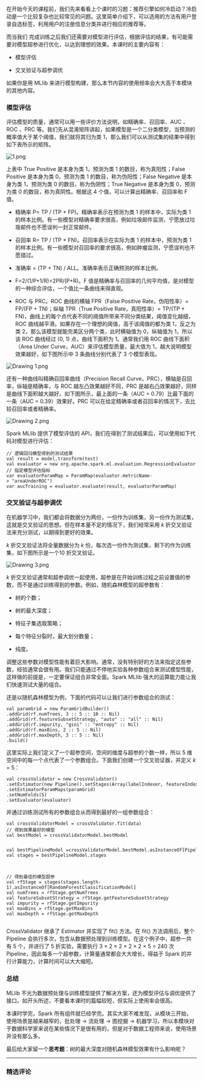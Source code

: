 <p data-nodeid="517">在开始今天的课程前，我们先来看看上个课时的习题：推荐引擎如何冷启动？冷启动是一个比较复杂也比较常见的问题。这里简单介绍下，可以选用的方法有用户登录自选标签，利用用户的注册信息分类并进行相应的推荐等。</p>
<p data-nodeid="518">而当我们 完成训练之后我们还需要对模型进行评估，根据评估的结果，有可能需要对模型超参进行优化，以达到理想的效果。本课时的主要内容有：</p>
<ul data-nodeid="519">
<li data-nodeid="520">
<p data-nodeid="521">模型评估</p>
</li>
<li data-nodeid="522">
<p data-nodeid="523">交叉验证与超参调优</p>
</li>
</ul>
<p data-nodeid="524">如果你是用 MLlib 来进行模型构建，那么本节内容的使用频率会大大高于本模块的其他内容。</p>
<h3 data-nodeid="525">模型评估</h3>
<p data-nodeid="646">评估模型的质量，通常可以用一些评价方法说明，如精确率、召回率、AUC 、ROC 、PRC 等。我们先从混淆矩阵讲起，如果模型是一个二分类模型，当预测的概率值大于某个阈值，我们就将其归为类 1，那么我们可以从测试集的结果中得到如下表所示的矩阵。</p>

<p data-nodeid="527"><img alt="1.png" src="https://s0.lgstatic.com/i/image/M00/43/72/CgqCHl87ncyAUK8bAABpsM2lFeI981.png" data-nodeid="582"></p>
<p data-nodeid="1686">上表中 True Positive 是本身为类 1，预测为类 1 的数目，称为真阳性；False Positive 是本身为类 0，预测为类 1 的数目，称为伪阳性；False Negative 是本身为类 1，预测为类 0 的数目，称为伪阴性；True Negative 是本身为类 0，预测为类 0 的数目，称为真阴性。根据这 4 个值，可以计算出精确率、召回率和 F 值。</p>




<ul data-nodeid="3316">
<li data-nodeid="3317">
<p data-nodeid="3318">精确率 P= TP / (TP + FP)。精确率表示在预测为类 1 的样本中，实际为类 1 的样本比例。有一些模型对精确率要求很高，例如垃圾邮件监测，宁愿放过垃圾邮件也不愿误判一封正常邮件。</p>
</li>
<li data-nodeid="3319">
<p data-nodeid="3320">召回率 R= TP / (TP + FN)。召回率表示在实际为类 1 的样本中，预测为类 1 的样本比例。有一些模型对召回率的要求很高，例如肿瘤监测，宁愿误判也不愿错过。</p>
</li>
<li data-nodeid="3321">
<p data-nodeid="3322">准确率 = (TP + TN) / ALL。准确率表示正确预测的样本比例。</p>
</li>
<li data-nodeid="3323">
<p data-nodeid="3324">F=2/(1/P+1/R)=2PR/(P+R)。F 值是精确率与召回率的几何平均值，是对模型的一种综合评估，一个值比一条曲线来得直观。</p>
</li>
<li data-nodeid="3325">
<p data-nodeid="3326">ROC 与 PRC。ROC 曲线的横轴 FPR（False Positive Rate，伪阳性率）= FP/(FP + TN)；纵轴 TPR（True Positive Rate，真阳性率）= TP/(TP + FN)，曲线上的每个点代表不同的阈值所带来不同分类结果，阈值变化越细，ROC 曲线越平滑。如果存在一个理想的阈值，高于该阈值的都为类&nbsp;1，反之为类 2，那么该模型就能完美区分两个类，此时横轴值为 0，纵轴值为 1，所以该 ROC 曲线经过&nbsp;(0,&nbsp;1)&nbsp;点，曲线下面积为 1。通常我们用 ROC 曲线下面积（Area Under Curve，AUC）来评估模型质量，最大值为 1，越大说明模型效果越好，如下图所示中&nbsp;3&nbsp;条曲线分别代表了&nbsp;3&nbsp;个模型表现。</p>
</li>
</ul>






<p data-nodeid="540"><img alt="Drawing 1.png" src="https://s0.lgstatic.com/i/image/M00/43/73/CgqCHl87npmASyfKAAET6Rbivy8093.png" data-nodeid="591"></p>
<p data-nodeid="541">还有一种曲线叫精确召回率曲线（Precision Recall Curve，PRC），横轴是召回率，纵轴是精确率，与 ROC 越左凸效果越好不同，PRC 是越右凸效果越好，同样是曲线下面积越大越好。如下图所示，最上面的一条（AUC = 0.79）比最下面的一条（AUC = 0.39）效果好。PRC 可以在给定精确率或者召回率的情况下，去比较召回率或者精确率。</p>
<p data-nodeid="542"><img alt="Drawing 2.png" src="https://s0.lgstatic.com/i/image/M00/43/68/Ciqc1F87nqCAQwL9AAGtxOauXzc349.png" data-nodeid="595"></p>
<p data-nodeid="3590">Spark MLlib 提供了模型评估的 API，我们在得到了测试结果后，可以使用如下代码对模型进行评估：</p>

<pre class="lang-scala" data-nodeid="544"><code data-language="scala"><span class="hljs-comment">//&nbsp;逻辑回归模型得到的测试结果 </span>
<span class="hljs-keyword">val</span>&nbsp;result&nbsp;=&nbsp;model.transform(test) 
<span class="hljs-keyword">val</span>&nbsp;evaluator&nbsp;=&nbsp;<span class="hljs-keyword">new</span>&nbsp;org.apache.spark.ml.evaluation.<span class="hljs-type">RegressionEvaluator</span> 
<span class="hljs-comment">//&nbsp;指定模型评估指标 </span>
<span class="hljs-keyword">var</span>&nbsp;evaluatorParamMap&nbsp;=&nbsp;<span class="hljs-type">ParamMap</span>(evaluator.metricName-&gt;&nbsp;<span class="hljs-string">"areaUnderROC"</span>) 
<span class="hljs-keyword">var</span>&nbsp;aucTraining&nbsp;=&nbsp;evaluator.evaluate(result,&nbsp;evaluatorParamMap)
</code></pre>
<h3 data-nodeid="545">交叉验证与超参调优</h3>
<p data-nodeid="546">在机器学习中，我们都会将数据分为两份，一份作为训练集，另一份作为测试集，这就是交叉验证的思想。但在样本量不足的情况下，我们经常采用 <em data-nodeid="603">k</em> 折交叉验证法来充分测试，以期得到更好的效果。</p>
<p data-nodeid="547"><em data-nodeid="612">k</em> 折交叉验证法将全量数据分为 <em data-nodeid="613">k</em> 份，每次选一份作为测试集，剩下的作为训练集，如下图所示是一个10 折交叉验证。</p>
<p data-nodeid="548"><img alt="Drawing 3.png" src="https://s0.lgstatic.com/i/image/M00/43/73/CgqCHl87nqqAVvieAADgeC3PtEM025.png" data-nodeid="616"></p>
<p data-nodeid="549"><em data-nodeid="621">k</em> 折交叉验证通常和超参调优一起使用，超参是在开始训练过程之前设置值的参数，而不是通过训练得到的参数。例如，随机森林模型的超参数有：</p>
<ul data-nodeid="550">
<li data-nodeid="551">
<p data-nodeid="552">树的个数；</p>
</li>
<li data-nodeid="553">
<p data-nodeid="554">树的最大深度；</p>
</li>
<li data-nodeid="555">
<p data-nodeid="556">特征子集选取策略；</p>
</li>
<li data-nodeid="557">
<p data-nodeid="558">每个特征分裂时，最大划分数量；</p>
</li>
<li data-nodeid="559">
<p data-nodeid="560">纯度。</p>
</li>
</ul>
<p data-nodeid="561">调整这些参数对模型性能有着巨大影响。通常，没有特别好的方法来指定这些参数，经验通常会很有用。我们只能通过不停地实验各种参数组合来测试模型性能，这样做的前提是，一定要保证组合非常全面。Spark MLlib 强大的运算能力能让我们快速测试大量的组合。</p>
<p data-nodeid="562">还是以随机森林模型为例，下面的代码可以让我们进行参数组合的测试：</p>
<pre class="lang-scala" data-nodeid="563"><code data-language="scala"><span class="hljs-keyword">val</span>&nbsp;paramGrid&nbsp;=&nbsp;<span class="hljs-keyword">new</span>&nbsp;<span class="hljs-type">ParamGridBuilder</span>() 
.addGrid(rf.numTrees,&nbsp;<span class="hljs-number">3</span>&nbsp;::&nbsp;<span class="hljs-number">5</span>&nbsp;::&nbsp;<span class="hljs-number">10</span>&nbsp;::&nbsp;<span class="hljs-type">Nil</span>) 
.addGrid(rf.featureSubsetStrategy,&nbsp;<span class="hljs-string">"auto"</span>&nbsp;::&nbsp;<span class="hljs-string">"all"</span>&nbsp;::&nbsp;<span class="hljs-type">Nil</span>) 
.addGrid(rf.impurity,&nbsp;<span class="hljs-string">"gini"</span>&nbsp;::&nbsp;<span class="hljs-string">"entropy"</span>&nbsp;::&nbsp;<span class="hljs-type">Nil</span>) 
.addGrid(rf.maxBins,&nbsp;<span class="hljs-number">2</span>&nbsp;::&nbsp;<span class="hljs-number">5</span>&nbsp;::&nbsp;<span class="hljs-type">Nil</span>) 
.addGrid(rf.maxDepth,&nbsp;<span class="hljs-number">3</span>&nbsp;::&nbsp;<span class="hljs-number">5</span>&nbsp;::&nbsp;<span class="hljs-type">Nil</span>) 
.build()
</code></pre>
<p data-nodeid="564">这里实际上我们定义了一个超参空间，空间的维度与超参的个数一样，所以 5 维空间中的每一个点代表了一个参数组合。下面我们创建一个交叉验证器，并定义 <em data-nodeid="634">k</em> = 5：</p>
<pre class="lang-scala" data-nodeid="565"><code data-language="scala"><span class="hljs-keyword">val</span>&nbsp;crossValidator&nbsp;=&nbsp;<span class="hljs-keyword">new</span>&nbsp;<span class="hljs-type">CrossValidator</span>() 
.setEstimator(<span class="hljs-keyword">new</span>&nbsp;<span class="hljs-type">Pipeline</span>().setStages(<span class="hljs-type">Array</span>(labelIndexer,&nbsp;featureIndexer,&nbsp;rf))) 
.setEstimatorParamMaps(paramGrid) 
.setNumFolds(<span class="hljs-number">5</span>) 
.setEvaluator(evaluator)
</code></pre>
<p data-nodeid="566">并通过训练测试所有的参数组合从而得到最好的一组参数组合：</p>
<pre class="lang-scala" data-nodeid="567"><code data-language="scala"><span class="hljs-keyword">val</span>&nbsp;crossValidatorModel&nbsp;=&nbsp;crossValidator.fit(data) 
<span class="hljs-comment">//&nbsp;得到效果最好的模型 </span>
<span class="hljs-keyword">val</span>&nbsp;bestModel&nbsp;=&nbsp;crossValidatorModel.bestModel 

<span class="hljs-keyword">val</span>&nbsp;bestPipelineModel&nbsp;=crossValidatorModel.bestModel.asInstanceOf[<span class="hljs-type">PipelineModel</span>] 
<span class="hljs-keyword">val</span>&nbsp;stages&nbsp;=&nbsp;bestPipelineModel.stages 

<span class="hljs-comment">//&nbsp;得到最佳的模型超参 </span>
<span class="hljs-keyword">val</span>&nbsp;rfStage&nbsp;=&nbsp;stages(stages.length<span class="hljs-number">-1</span>).asInstanceOf[<span class="hljs-type">RandomForestClassificationModel</span>] 
<span class="hljs-keyword">val</span>&nbsp;numTrees&nbsp;=&nbsp;rfStage.getNumTrees 
<span class="hljs-keyword">val</span>&nbsp;featureSubsetStrategy&nbsp;=&nbsp;rfStage.getFeatureSubsetStrategy 
<span class="hljs-keyword">val</span>&nbsp;impurity&nbsp;=&nbsp;rfStage.getImpurity 
<span class="hljs-keyword">val</span>&nbsp;maxBins&nbsp;=&nbsp;rfStage.getMaxBins 
<span class="hljs-keyword">val</span>&nbsp;maxDepth&nbsp;=&nbsp;rfStage.getMaxDepth
</code></pre>
<p data-nodeid="3850">CrossValidator 继承了 Estimator 并实现了 fit() 方法。在 fit() 方法调用后，整个 Pipeline 会执行多次，包含从数据预处理到训练模型。在这个例子中，超参一共有 5 个，并进行了 5 折实验，需要执行 3 × 2 × 2 × 2 × 2 × 5 = 240 次 Pipeline，因此每多一个超参数，计算量通常都会大大增长，得益于 Spark 的并行计算能力，计算时间可以大大缩短。</p>

<h3 data-nodeid="569">总结</h3>
<p data-nodeid="570">MLlib 不光为数据预处理与训练模型提供了解决方案，还为模型评估与调优提供了接口。如开头所述，不要看本课时的篇幅较短，但实际上使用率会很高。</p>
<p data-nodeid="571">本课时学完，Spark 所有组件就已经学完。其实大家不难发现，从模块三开始，使用场景是越来越窄的，批处理 -&gt; 流处理 -&gt; 图挖掘 -&gt; 机器学习，所以本模块对于数据科学家来说在某些情况下是很有用的，但是对于数据工程师来说，使用场景并没有那么多。</p>
<p data-nodeid="572">最后给大家留一个<strong data-nodeid="645">思考题</strong>：树的最大深度对随机森林模型效果有什么影响呢？</p>

---

### 精选评论


